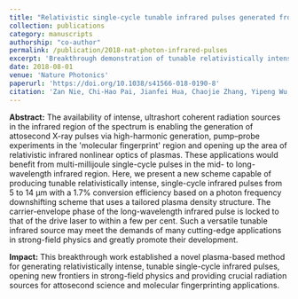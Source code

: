 ```yaml
---
title: "Relativistic single-cycle tunable infrared pulses generated from a tailored plasma density structure"
collection: publications
category: manuscripts
authorship: "co-author"
permalink: /publication/2018-nat-photon-infrared-pulses
excerpt: 'Breakthrough demonstration of tunable relativistically intense single-cycle infrared pulses (5-14 μm) generated from tailored plasma density structures with 1.7% conversion efficiency and locked carrier-envelope phase for strong-field physics applications.'
date: 2018-08-01
venue: 'Nature Photonics'
paperurl: 'https://doi.org/10.1038/s41566-018-0190-8'
citation: 'Zan Nie, Chi-Hao Pai, Jianfei Hua, Chaojie Zhang, Yipeng Wu, Yang Wan, Fei Li, Jie Zhang, Zhi Cheng, Qianqian Su, Shuang Liu, Yue Ma, Xiaonan Ning, Yunxiao He, Wei Lu, Hsu-Hsin Chu, Jyhpyng Wang, Warren B. Mori, Chan Joshi, "Relativistic single-cycle tunable infrared pulses generated from a tailored plasma density structure," <i>Nature Photonics</i> 12, 489–494 (2018).'
---
```

**Abstract:** The availability of intense, ultrashort coherent radiation sources in the infrared region of the spectrum is enabling the generation of attosecond X-ray pulses via high-harmonic generation, pump–probe experiments in the 'molecular fingerprint' region and opening up the area of relativistic infrared nonlinear optics of plasmas. These applications would benefit from multi-millijoule single-cycle pulses in the mid- to long-wavelength infrared region. Here, we present a new scheme capable of producing tunable relativistically intense, single-cycle infrared pulses from 5 to 14 μm with a 1.7% conversion efficiency based on a photon frequency downshifting scheme that uses a tailored plasma density structure. The carrier-envelope phase of the long-wavelength infrared pulse is locked to that of the drive laser to within a few per cent. Such a versatile tunable infrared source may meet the demands of many cutting-edge applications in strong-field physics and greatly promote their development.

**Impact:** This breakthrough work established a novel plasma-based method for generating relativistically intense, tunable single-cycle infrared pulses, opening new frontiers in strong-field physics and providing crucial radiation sources for attosecond science and molecular fingerprinting applications.
